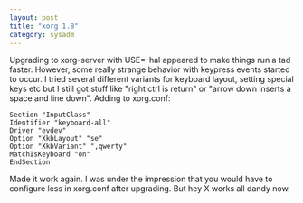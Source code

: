```yaml
---
layout: post
title: "xorg 1.8"
category: sysadm
---
```


Upgrading to xorg-server with USE=-hal appeared to make things run a
tad faster.  However, some really strange behavior with keypress
events started to occur. I tried several different variants for
keyboard layout, setting special keys etc but I still got stuff like
"right ctrl is return" or "arrow down inserts a space and line
down". Adding to xorg.conf:


    Section "InputClass"
    Identifier "keyboard-all"
    Driver "evdev"
    Option "XkbLayout" "se"
    Option "XkbVariant" ",qwerty"
    MatchIsKeyboard "on"
    EndSection


Made it work again. I was under the impression that you would have to
configure less in xorg.conf after upgrading. But hey X works all dandy
now.
